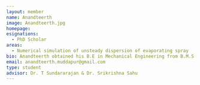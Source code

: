 ```yaml
---
layout: member
name: Anandteerth
image: Anandteerth.jpg
homepage: 
esignations: 
  - PhD Scholar
areas: 
  - Numerical simulation of unsteady dispersion of evaporating spray
bio: Anandteerth obtained his B.E in Mechanical Engineering from B.M.S College of Engineering, Bengaluru in 2010. He is currently pursuing his M.S and PhD dual degree at IIT Madras in the Department of Mechanical Engineering, specializing in Spray simulations.
email: anandteerth.muddapur@gmail.com
type: student
advisor: Dr. T Sundararajan & Dr. Srikrishna Sahu
---
```

